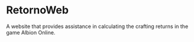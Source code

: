 # RetornoWeb
 A website that provides assistance in calculating the crafting returns in the game Albion Online.
